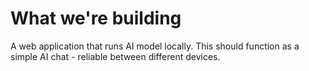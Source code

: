 # What we're building

A web application that runs AI model locally.
This should function as a simple AI chat - reliable between different devices.